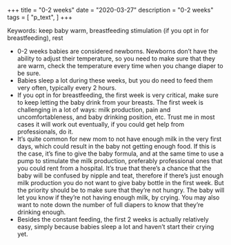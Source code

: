 +++
title = "0-2 weeks"
date = "2020-03-27"
description = "0-2 weeks"
tags = [
    "p_text",
]
+++

Keywords: keep baby warm, breastfeeding stimulation (if you opt in for breastfeeding), rest

* 0-2 weeks babies are considered newborns. Newborns don’t have the ability to adjust their temperature, so you need to make sure that they are warm, check the temperature every time when you change diaper to be sure.
* Babies sleep a lot during these weeks, but you do need to feed them very often, typically every 2 hours.
* If you opt in for breastfeeding, the first week is very critical, make sure to keep letting the baby drink from your breasts. The first week is challenging in a lot of ways: milk production, pain and uncomfortableness, and baby drinking position, etc. Trust me in most cases it will work out eventually, if you could get help from professionals, do it.
* It’s quite common for new mom to not have enough milk in the very first days, which could result in the baby not getting enough food. If this is the case, it’s fine to give the baby formula, and at the same time to use a pump to stimulate the milk production, preferably professional ones that you could rent from a hospital. It’s true that there’s a chance that the baby will be confused by nipple and teat, therefore if there’s just enough milk production you do not want to give baby bottle in the first week. But the priority should be to make sure that they’re not hungry. The baby will let you know if they’re not having enough milk, by crying. You may also want to note down the number of full diapers to know that they’re drinking enough.
* Besides the constant feeding, the first 2 weeks is actually relatively easy, simply because babies sleep a lot and haven’t start their crying yet.